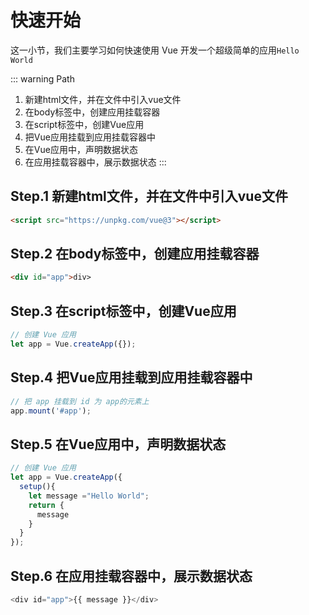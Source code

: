 # 快速开始

这一小节，我们主要学习如何快速使用 Vue 开发一个超级简单的应用`Hello World`

::: warning Path

1. 新建html文件，并在文件中引入vue文件
2. 在body标签中，创建应用挂载容器
3. 在script标签中，创建Vue应用
4. 把Vue应用挂载到应用挂载容器中
5. 在Vue应用中，声明数据状态
6. 在应用挂载容器中，展示数据状态
:::

## Step.1 新建html文件，并在文件中引入vue文件

```html
<script src="https://unpkg.com/vue@3"></script>
```

## Step.2 在body标签中，创建应用挂载容器

```html
<div id="app">div>
```

## Step.3 在script标签中，创建Vue应用

```js
// 创建 Vue 应用
let app = Vue.createApp({});
```

## Step.4 把Vue应用挂载到应用挂载容器中

```js
// 把 app 挂载到 id 为 app的元素上
app.mount('#app');
```

## Step.5 在Vue应用中，声明数据状态

```js
// 创建 Vue 应用
let app = Vue.createApp({
  setup(){
    let message ="Hello World";
    return {
      message
    }
  }
});
```

## Step.6 在应用挂载容器中，展示数据状态

```js
<div id="app">{{ message }}</div>
```
